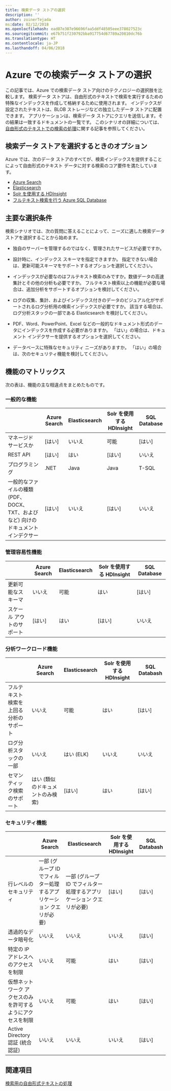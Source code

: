 ```yaml
---
title: 検索データ ストアの選択
description: ''
author: zoinerTejada
ms:date: 02/12/2018
ms.openlocfilehash: ead07e307e96696faa5ddf48505eee378027523c
ms.sourcegitcommit: e67b751f230792bba917754d67789a20810dc76b
ms.translationtype: HT
ms.contentlocale: ja-JP
ms.lasthandoff: 04/06/2018
---
```

# <a name="choosing-a-search-data-store-in-azure"></a>Azure での検索データ ストアの選択

この記事では、Azure での検索データ ストア向けのテクノロジーの選択肢を比較します。 検索データ ストアは、自由形式のテキストで検索を実行するための特殊なインデックスを作成して格納するために使用されます。 インデックスが設定されたテキストは、BLOB ストレージなどの独立したデータ ストアに配置できます。 アプリケーションは、検索データ ストアにクエリを送信します。その結果は一致するドキュメントの一覧です。 このシナリオの詳細については、[自由形式のテキストでの検索の処理](../scenarios/search.md)に関する記事を参照してください。 

## <a name="what-are-your-options-when-choosing-a-search-data-store"></a>検索データ ストアを選択するときのオプション
Azure では、次のデータ ストアのすべてが、検索インデックスを提供することによって自由形式のテキスト データに対する検索のコア要件を満たしています。
- [Azure Search](/azure/search/search-what-is-azure-search)
- [Elasticsearch](https://azuremarketplace.microsoft.com/marketplace/apps/elastic.elasticsearch?tab=Overview)
- [Solr を使用する HDInsight](/azure/hdinsight/hdinsight-hadoop-solr-install-linux)
- [フルテキスト検索を行う Azure SQL Database](/sql/relational-databases/search/full-text-search)


## <a name="key-selection-criteria"></a>主要な選択条件

検索シナリオでは、次の質問に答えることによって、ニーズに適した検索データ ストアを選択することから始めます。

- 独自のサーバーを管理するのではなく、管理されたサービスが必要ですか。

- 設計時に、インデックス スキーマを指定できますか。 指定できない場合は、更新可能スキーマをサポートするオプションを選択してください。

- インデックスが必要なのはフルテキスト検索のみですか。数値データの高速集計とその他の分析も必要ですか。 フルテキスト検索以上の機能が必要な場合は、追加分析をサポートするオプションを検討してください。

- ログの収集、集計、およびインデックス付きのデータのビジュアル化がサポートされるログ分析用の検索インデックスが必要ですか。 該当する場合は、ログ分析スタックの一部である Elasticsearch を検討してください。

- PDF、Word、PowerPoint、Excel などの一般的なドキュメント形式のデータにインデックスを作成する必要がありますか。 「はい」の場合は、ドキュメント インデクサーを提供するオプションを選択してください。

- データベースに特殊なセキュリティ ニーズがありますか。 「はい」の場合は、次のセキュリティ機能を検討してください。

## <a name="capability-matrix"></a>機能のマトリックス

次の表は、機能の主な相違点をまとめたものです。

### <a name="general-capabilities"></a>一般的な機能

| | Azure Search | Elasticsearch | Solr を使用する HDInsight | SQL Database | 
| --- | --- | --- | --- | --- | 
| マネージド サービスか | [はい] | いいえ  | 可能  | [はい] |  
| REST API | [はい] | はい | [はい] | いいえ  |
| プログラミング | .NET | Java | Java | T-SQL | 
| 一般的なファイルの種類 (PDF、DOCX、TXT、およびなど) 向けのドキュメント インデクサー | [はい] | いいえ  | [はい] | いいえ  |

### <a name="manageability-capabilities"></a>管理容易性機能

| | Azure Search | Elasticsearch | Solr を使用する HDInsight | SQL Database | 
| --- | --- | --- | --- | --- |
| 更新可能なスキーマ | いいえ  | 可能  | はい | [はい] |
| スケール アウトのサポート  | [はい] | はい | [はい] | いいえ  |

### <a name="analytic-workload-capabilities"></a>分析ワークロード機能

| | Azure Search | Elasticsearch | Solr を使用する HDInsight | SQL Databash | 
| --- | --- | --- | --- | --- | 
| フルテキスト検索を上回る分析のサポート | いいえ  | 可能  | はい | [はい] |
| ログ分析スタックの一部 | いいえ  | はい (ELK) |  いいえ  | いいえ  |
| セマンティック検索のサポート | はい (類似のドキュメントのみ検索) | [はい] | はい | [はい] | 

### <a name="security-capabilities"></a>セキュリティ機能

| | Azure Search | Elasticsearch | Solr を使用する HDInsight | SQL Databash | 
| --- | --- | --- | --- | --- | 
| 行レベルのセキュリティ | 一部 (グループ ID でフィルター処理するアプリケーション クエリが必要) | 一部 (グループ ID でフィルター処理するアプリケーション クエリが必要) | [はい] | [はい] | 
| 透過的なデータ暗号化 | いいえ  | いいえ  | いいえ  | [はい] |  
| 特定の IP アドレスへのアクセスを制限 | いいえ  | 可能  | はい | [はい] |   
| 仮想ネットワーク アクセスのみを許可するようにアクセスを制限 | いいえ  | 可能  | はい | [はい] |  
| Active Directory 認証 (統合認証) | いいえ  | いいえ  | いいえ  | [はい] | 

## <a name="see-also"></a>関連項目

[検索用の自由形式テキストの処理](../scenarios/search.md)